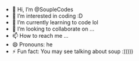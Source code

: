 - 👋 Hi, I’m @SoupleCodes
- 👀 I’m interested in coding :D
- 🌱 I’m currently learning to code lol
- 💞️ I’m looking to collaborate on ...
- 📫 How to reach me ...
- 😄 Pronouns: he
- ⚡ Fun fact: You may see talking about soup :)))))

<!---
SoupleCodes/SoupleCodes is a ✨ special ✨ repository because its `README.md` (this file) appears on your GitHub profile.
You can click the Preview link to take a look at your changes.
--->
